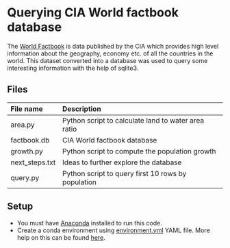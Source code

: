 # Querying CIA World factbook database

The [World Factbook](https://www.cia.gov/library/publications/the-world-factbook/) is data published by the CIA which provides high level information about the geography, economy etc. of all the countries in the world. This dataset converted into a database was used to query some interesting information with the help of sqlite3.

## Files

| File name | Description |
| :--- | :--- |
| area.py | Python script to calculate land to water area ratio |
| factbook.db | CIA World factbook database |
| growth.py | Python script to compute the population growth |
| next_steps.txt | Ideas to further explore the database |
| query.py | Python script to query first 10 rows by population |

## Setup

- You must have [Anaconda](https://www.continuum.io/downloads) installed to run this code.
- Create a conda environment using [environment.yml](environment.yml) YAML file. More help on this can be found [here](https://conda.io/docs/using/envs.html#use-environment-from-file).
